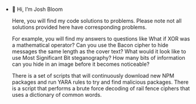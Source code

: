 - 👋 Hi, I’m Josh Bloom

  Here, you will find my code solutions to problems. Please note not all solutions provided here have corresponding problems.

  For example, you will find my answers to questions like What if XOR was a mathematical operator? Can you use the Bacon cipher to hide messages the same length as the cover text? What would it look like to use Most Significant Bit steganography? How many bits of information can you hide in an image before it becomes noticeable?

  There is a set of scripts that will continuously download new NPM packages and run YARA rules to try and find malicious packages. There is a script that performs a brute force decoding of rail fence ciphers that uses a dictionary of common words.

  



<!---
Odyhibit/Odyhibit is a ✨ special ✨ repository because its `README.md` (this file) appears on your GitHub profile.
You can click the Preview link to take a look at your changes.
--->
